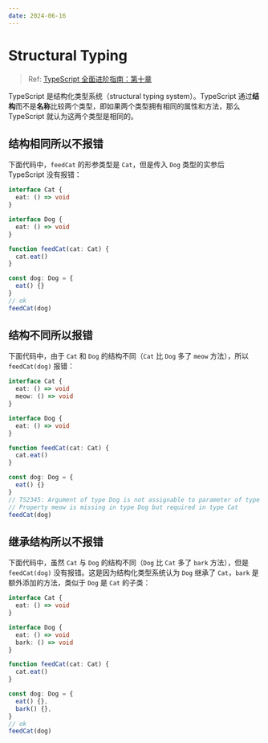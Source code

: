 ```yaml
---
date: 2024-06-16
---
```


# Structural Typing

> Ref: [TypeScript 全面进阶指南：第十章](https://juejin.cn/book/7086408430491172901?scrollMenuIndex=1)

TypeScript 是结构化类型系统（structural typing system）。TypeScript 通过**结构**而不是**名称**比较两个类型，即如果两个类型拥有相同的属性和方法，那么 TypeScript 就认为这两个类型是相同的。

## 结构相同所以不报错

下面代码中，`feedCat` 的形参类型是 `Cat`，但是传入 `Dog` 类型的实参后 TypeScript 没有报错：

```ts
interface Cat {
  eat: () => void
}

interface Dog {
  eat: () => void
}

function feedCat(cat: Cat) {
  cat.eat()
}

const dog: Dog = {
  eat() {}
}
// ok
feedCat(dog)
```

## 结构不同所以报错

下面代码中，由于 `Cat` 和 `Dog` 的结构不同（`Cat` 比 `Dog` 多了 `meow` 方法），所以 `feedCat(dog)` 报错：

```ts
interface Cat {
  eat: () => void
  meow: () => void
}

interface Dog {
  eat: () => void
}

function feedCat(cat: Cat) {
  cat.eat()
}

const dog: Dog = {
  eat() {}
}
// TS2345: Argument of type Dog is not assignable to parameter of type Cat
// Property meow is missing in type Dog but required in type Cat
feedCat(dog)
```

## 继承结构所以不报错

下面代码中，虽然 `Cat` 与 `Dog` 的结构不同（`Dog` 比 `Cat` 多了 `bark` 方法），但是 `feedCat(dog)` 没有报错。这是因为结构化类型系统认为 `Dog` 继承了 `Cat`，`bark` 是额外添加的方法，类似于 `Dog` 是 `Cat` 的子类：

```ts
interface Cat {
  eat: () => void
}

interface Dog {
  eat: () => void
  bark: () => void
}

function feedCat(cat: Cat) {
  cat.eat()
}

const dog: Dog = {
  eat() {},
  bark() {},
}
// ok
feedCat(dog)
```
